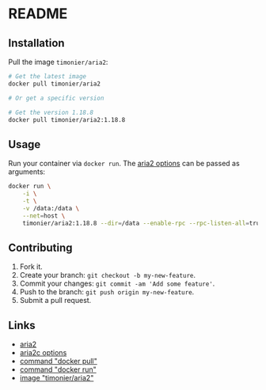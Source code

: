# README

## Installation

Pull the image `timonier/aria2`:

```sh
# Get the latest image
docker pull timonier/aria2

# Or get a specific version

# Get the version 1.18.8
docker pull timonier/aria2:1.18.8
```

## Usage

Run your container via `docker run`. The [aria2 options](http://aria2.sourceforge.net/manual/en/html/aria2c.html) can be passed as arguments:

```sh
docker run \
    -i \
    -t \
    -v /data:/data \
    --net=host \
    timonier/aria2:1.18.8 --dir=/data --enable-rpc --rpc-listen-all=true
```

## Contributing

1. Fork it.
2. Create your branch: `git checkout -b my-new-feature`.
3. Commit your changes: `git commit -am 'Add some feature'`.
4. Push to the branch: `git push origin my-new-feature`.
5. Submit a pull request.

## Links

* [aria2](http://aria2.sourceforge.net/)
* [aria2c options](http://aria2.sourceforge.net/manual/en/html/aria2c.html)
* [command "docker pull"](https://docs.docker.com/reference/commandline/pull/)
* [command "docker run"](https://docs.docker.com/reference/run/)
* [image "timonier/aria2"](https://hub.docker.com/r/timonier/aria2/)
